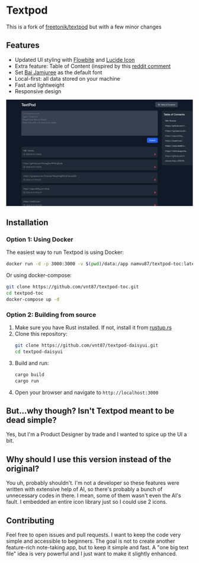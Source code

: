 # Textpod

This is a fork of [freetonik/textpod](https://github.com/freetonik/textpod) but with a few minor changes

  
## Features

- Updated UI styling with [Flowbite](https://flowbite.com) and [Lucide Icon](https://lucide.dev/icons/)
- Extra feature: Table of Content (inspired by this [reddit comment](https://www.reddit.com/r/selfhosted/comments/1gl3sqh/comment/lvs3ius/)
- Set [Bai Jamjuree](https://fonts.google.com/specimen/Bai+Jamjuree) as the default font
- Local-first: all data stored on your machine
- Fast and lightweight
- Responsive design

![screenshot](screenshot.png)


## Installation

### Option 1: Using Docker

The easiest way to run Textpod is using Docker:

```bash
docker run -d -p 3000:3000 -v $(pwd)/data:/app namvu87/textpod-toc:latest
```

Or using docker-compose:

```bash
git clone https://github.com/vnt87/textpod-toc.git
cd textpod-toc
docker-compose up -d
```

### Option 2: Building from source

1. Make sure you have Rust installed. If not, install it from [rustup.rs](https://rustup.rs/)
2. Clone this repository:
   ```bash
   git clone https://github.com/vnt87/textpod-daisyui.git
   cd textpod-daisyui
   ```
3. Build and run:
   ```bash
   cargo build
   cargo run
   ```
4. Open your browser and navigate to `http://localhost:3000`

## But...why though? Isn't Textpod meant to be dead simple?

Yes, but I'm a Product Designer by trade and I wanted to spice up the UI a bit.

## Why should I use this version instead of the original?

You uh, probably shouldn't. I'm not a developer so these features were written with extensive help of AI, so there's probably a bunch of unnecessary codes in there. I mean, some of them wasn't even the AI's fault. I embedded an entire icon library just so I could use 2 icons. 


## Contributing

Feel free to open issues and pull requests. I want to keep the code very simple and accessible to beginners. The goal is not to create another feature-rich note-taking app, but to keep it simple and fast.
A "one big text file" idea is very powerful and I just want to make it slightly enhanced.
